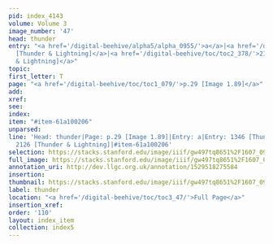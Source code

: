 ```yaml
---
pid: index_4143
volume: Volume 3
image_number: '47'
head: thunder
entry: "<a href='/digital-beehive/alpha5/alpha_0955/'>a</a>|<a href='/digital-beehive/toc/toc2_263/'>1346
  [Thunder & Lightning]</a>|<a href='/digital-beehive/toc/toc2_378/'>2126 [Thunder
  & Lightning]</a>"
topic: 
first_letter: T
page: "<a href='/digital-beehive/toc/toc1_079/'>p.29 [Image 1.89]</a>"
add: 
xref: 
see: 
index: 
item: "#item-61a100206"
unparsed: 
line: 'Head: thunder|Page: p.29 [Image 1.89]|Entry: a|Entry: 1346 [Thunder & Lightning]|Entry:
  2126 [Thunder & Lightning]|#item-61a100206'
selection: https://stacks.stanford.edu/image/iiif/gw497tq8651%2F1607_0990/1605,962,640,134/full/0/default.jpg
full_image: https://stacks.stanford.edu/image/iiif/gw497tq8651%2F1607_0990/full/full/0/default.jpg
annotation_uri: http://dev.llgc.org.uk/annotation/1529518275584
insertion: 
thumbnail: https://stacks.stanford.edu/image/iiif/gw497tq8651%2F1607_0990/1605,962,640,134/150,/0/default.jpg
label: thunder
location: "<a href='/digital-beehive/toc/toc3_47/'>Full Page</a>"
insertion_xref: 
order: '110'
layout: index_item
collection: index5
---
```

